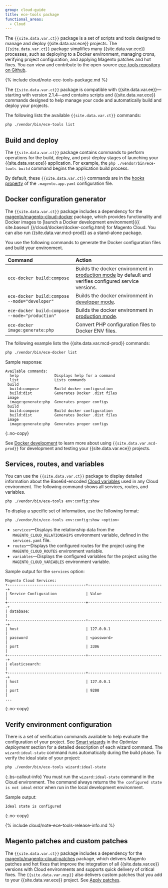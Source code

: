 ```yaml
---
group: cloud-guide
title: ece-tools package
functional_areas:
  - Cloud
---
```


The `{{site.data.var.ct}}` package is a set of scripts and tools designed to manage and deploy {{site.data.var.ece}} projects. The `{{site.data.var.ct}}` package simplifies many {{site.data.var.ece}} processes, such as deploying to a Docker environment, managing crons, verifying project configuration, and applying  Magento patches and hot fixes. You can view and contribute to the open-source [ece-tools repository on Github](https://github.com/magento/ece-tools).

{% include cloud/note-ece-tools-package.md %}

The `{{site.data.var.ct}}` package is compatible with {{site.data.var.ee}}—starting with version 2.1.4—and contains scripts and {{site.data.var.ece}} commands designed to help manage your code and automatically build and deploy your projects.

The following lists the available `{{site.data.var.ct}}` commands:

```bash
php ./vendor/bin/ece-tools list
```

## Build and deploy

The `{{site.data.var.ct}}` package contains commands to perform operations for the build, deploy, and post-deploy stages of launching your {{site.data.var.ece}} application. For example, the `php ./vendor/bin/ece-tools build` command begins the application build process.

By default, these `{{site.data.var.ct}}` commands are in the [hooks property][hooks] of the `.magento.app.yaml` configuration file.

## Docker configuration generator

The `{{site.data.var.ct}}` package includes a dependency for the [magento/magento-cloud-docker] package, which provides functionality and Docker images to [launch a Docker development environment]({{ site.baseurl }}/cloud/docker/docker-config.html) for Magento Cloud. You can also run {{site.data.var.mcd-prod}} as a stand-alone package.

You use the following commands to generate the Docker configuration files and build your environment.

Command | Action
:------ | :------
`ece-docker build:compose` | Builds the docker environment in [production mode][mode] by default and verifies configured service versions.
`ece-docker build:compose --mode="developer"` | Builds the docker environment in [developer mode][mode].
`ece-docker build:compose --mode="production"` | Builds the docker environment in [production mode][mode].
`ece-docker image:generate:php` | Convert PHP configuration files to Docker ENV files.

The following example lists the {{site.data.var.mcd-prod}} commands:

```bash
php ./vendor/bin/ece-docker list
```

Sample response:

```terminal
Available commands:
  help                Displays help for a command
  list                Lists commands
 build
  build:compose       Build docker configuration
  build:dist          Generates Docker .dist files
 image
  image:generate:php  Generates proper configs
 build
  build:compose       Build docker configuration
  build:dist          Generates Docker .dist files
 image
  image:generate:php  Generates proper configs
```
{:.no-copy}

See [Docker development] to learn more about using `{{site.data.var.mcd-prod}}` for development and testing your {{site.data.var.ece}} projects.

## Services, routes, and variables

You can use the `{{site.data.var.ct}}` package to display detailed information about the Base64-encoded [Cloud variables][cloudvar] used in any Cloud environment. The following command shows all services, routes, and variables.

```bash
php ./vendor/bin/ece-tools env:config:show
```

To display a specific set of information, use the following format:

```bash
php ./vendor/bin/ece-tools env:config:show <option>
```

-  `services`—Displays the relationship data from the `MAGENTO_CLOUD_RELATIONSHIPS` environment variable, defined in the `services.yaml` file.
-  `routes`—Displays the configured routes for the project using the `MAGENTO_CLOUD_ROUTES` environment variable.
-  `variables`—Displays the configured variables for the project using the `MAGENTO_CLOUD_VARIABLES` environment variable.

Sample output for the `services` option:

```terminal
Magento Cloud Services:
+-----------------------------------+----------------------------------+
| Service Configuration             | Value                            |
+-----------------------------------+----------------------------------+
| database:                                                            |
+-----------------------------------+----------------------------------+
| host                              | 127.0.0.1                        |
| password                          | <password>                       |
| port                              | 3306                             |
+-----------------------------------+----------------------------------+
| elasticsearch:                                                       |
+-----------------------------------+----------------------------------+
| host                              | 127.0.0.1                        |
| port                              | 9200                             |
...
```
{:.no-copy}

## Verify environment configuration

There is a set of verification commands available to help evaluate the configuration of your project. See [Smart wizards][wizard] in the _Optimize deployment_ section for a detailed description of each wizard command. The `wizard:ideal-state` command runs automatically during the build phase. To verify the ideal state of your project:

```bash
php ./vendor/bin/ece-tools wizard:ideal-state
```

 {:.bs-callout-info}
You must run the `wizard:ideal-state` command in the Cloud environment. The command always returns the `The configured state is not ideal` error when run in the local development environment.

Sample output:

```terminal
Ideal state is configured
```
{:.no-copy}

{% include cloud/note-ece-tools-release-info.md %}

## Magento patches and custom patches

The `{{site.data.var.ct}}` package includes a dependency for the [magento/magento-cloud-patches] package, which delivers Magento patches and hot fixes that improve the integration of all {{site.data.var.ee}} versions with Cloud environments and supports quick delivery of critical fixes. The `{{site.data.var.mcp}}` also delivers custom patches that you add to your {{site.data.var.ece}} project. See [Apply patches].

<!-- link definitions -->
[mode]: {{site.baseurl}}/cloud/docker/docker-config.html#launch-modes
[hooks]: {{site.baseurl}}/cloud/project/project-conf-files_magento-app.html#hooks
[cloudvar]: {{site.baseurl}}/cloud/env/variables-cloud.html
[wizard]: {{site.baseurl}}/cloud/deploy/smart-wizards.html
[Docker development]: {{site.baseurl}}/cloud/docker/docker-development.html
[Apply patches]: {{site.baseurl}}/cloud/project/project-patch.html
[magento/magento-cloud-docker]: https://github.com/magento/magento-cloud-docker
[magento/magento-cloud-patches]: https://github.com/magento/magento-cloud-patches


